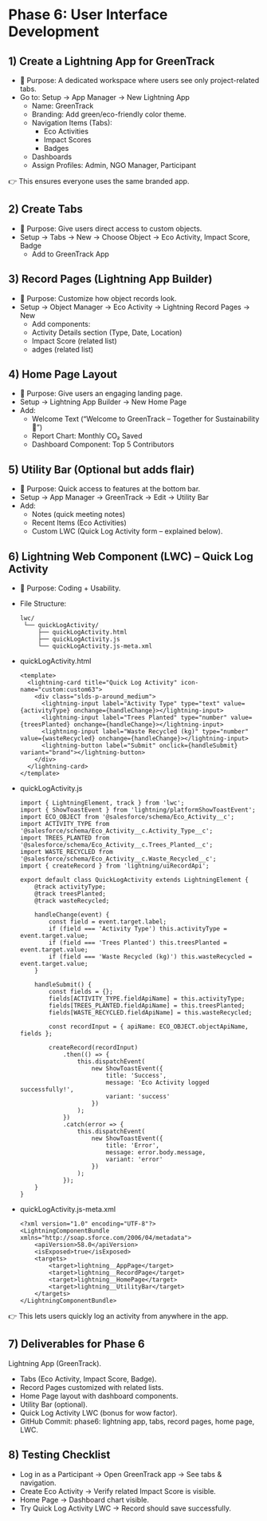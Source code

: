 # Phase 6: User Interface Development


## 1) Create a Lightning App for GreenTrack
- 📍 Purpose: A dedicated workspace where users see only project-related tabs.
- Go to: Setup → App Manager → New Lightning App
  - Name: GreenTrack
  - Branding: Add green/eco-friendly color theme.
  - Navigation Items (Tabs):
      - Eco Activities
      - Impact Scores
      - Badges
  - Dashboards
  - Assign Profiles: Admin, NGO Manager, Participant

👉 This ensures everyone uses the same branded app.


## 2) Create Tabs
- 📍 Purpose: Give users direct access to custom objects.
- Setup → Tabs → New → Choose Object → Eco Activity, Impact Score, Badge
  - Add to GreenTrack App


## 3) Record Pages (Lightning App Builder)
- 📍 Purpose: Customize how object records look.
- Setup → Object Manager → Eco Activity → Lightning Record Pages → New
  - Add components:
  - Activity Details section (Type, Date, Location)
  - Impact Score (related list)
  - adges (related list)


## 4) Home Page Layout
- 📍 Purpose: Give users an engaging landing page.
- Setup → Lightning App Builder → New Home Page
- Add:
  - Welcome Text (“Welcome to GreenTrack – Together for Sustainability 🌱”)
  - Report Chart: Monthly CO₂ Saved
  - Dashboard Component: Top 5 Contributors


## 5) Utility Bar (Optional but adds flair)
- 📍 Purpose: Quick access to features at the bottom bar.
- Setup → App Manager → GreenTrack → Edit → Utility Bar
- Add:
  - Notes (quick meeting notes)
  - Recent Items (Eco Activities)
  - Custom LWC (Quick Log Activity form – explained below).


## 6) Lightning Web Component (LWC) – Quick Log Activity
- 📍 Purpose: Coding + Usability.
- File Structure:
  ```
  lwc/
   └── quickLogActivity/
       ├── quickLogActivity.html
       ├── quickLogActivity.js
       └── quickLogActivity.js-meta.xml
  ```
  
- quickLogActivity.html
  ```
  <template>
    <lightning-card title="Quick Log Activity" icon-name="custom:custom63">
      <div class="slds-p-around_medium">
        <lightning-input label="Activity Type" type="text" value={activityType} onchange={handleChange}></lightning-input>
        <lightning-input label="Trees Planted" type="number" value={treesPlanted} onchange={handleChange}></lightning-input>
        <lightning-input label="Waste Recycled (kg)" type="number" value={wasteRecycled} onchange={handleChange}></lightning-input>
        <lightning-button label="Submit" onclick={handleSubmit} variant="brand"></lightning-button>
      </div>
    </lightning-card>
  </template>
  ```

- quickLogActivity.js
  ```
  import { LightningElement, track } from 'lwc';
  import { ShowToastEvent } from 'lightning/platformShowToastEvent';
  import ECO_OBJECT from '@salesforce/schema/Eco_Activity__c';
  import ACTIVITY_TYPE from '@salesforce/schema/Eco_Activity__c.Activity_Type__c';
  import TREES_PLANTED from '@salesforce/schema/Eco_Activity__c.Trees_Planted__c';
  import WASTE_RECYCLED from '@salesforce/schema/Eco_Activity__c.Waste_Recycled__c';
  import { createRecord } from 'lightning/uiRecordApi';
  
  export default class QuickLogActivity extends LightningElement {
      @track activityType;
      @track treesPlanted;
      @track wasteRecycled;
  
      handleChange(event) {
          const field = event.target.label;
          if (field === 'Activity Type') this.activityType = event.target.value;
          if (field === 'Trees Planted') this.treesPlanted = event.target.value;
          if (field === 'Waste Recycled (kg)') this.wasteRecycled = event.target.value;
      }
  
      handleSubmit() {
          const fields = {};
          fields[ACTIVITY_TYPE.fieldApiName] = this.activityType;
          fields[TREES_PLANTED.fieldApiName] = this.treesPlanted;
          fields[WASTE_RECYCLED.fieldApiName] = this.wasteRecycled;
  
          const recordInput = { apiName: ECO_OBJECT.objectApiName, fields };
  
          createRecord(recordInput)
              .then(() => {
                  this.dispatchEvent(
                      new ShowToastEvent({
                          title: 'Success',
                          message: 'Eco Activity logged successfully!',
                          variant: 'success'
                      })
                  );
              })
              .catch(error => {
                  this.dispatchEvent(
                      new ShowToastEvent({
                          title: 'Error',
                          message: error.body.message,
                          variant: 'error'
                      })
                  );
              });
      }
  }
  ```
- quickLogActivity.js-meta.xml
  ```
  <?xml version="1.0" encoding="UTF-8"?>
  <LightningComponentBundle xmlns="http://soap.sforce.com/2006/04/metadata">
      <apiVersion>58.0</apiVersion>
      <isExposed>true</isExposed>
      <targets>
          <target>lightning__AppPage</target>
          <target>lightning__RecordPage</target>
          <target>lightning__HomePage</target>
          <target>lightning__UtilityBar</target>
      </targets>
  </LightningComponentBundle>
  ```
  
👉 This lets users quickly log an activity from anywhere in the app.


## 7) Deliverables for Phase 6
Lightning App (GreenTrack).
- Tabs (Eco Activity, Impact Score, Badge).
- Record Pages customized with related lists.
- Home Page layout with dashboard components.
- Utility Bar (optional).
- Quick Log Activity LWC (bonus for wow factor).
- GitHub Commit: phase6: lightning app, tabs, record pages, home page, LWC.


## 8) Testing Checklist
- Log in as a Participant → Open GreenTrack app → See tabs & navigation.
- Create Eco Activity → Verify related Impact Score is visible.
- Home Page → Dashboard chart visible.
- Try Quick Log Activity LWC → Record should save successfully.

